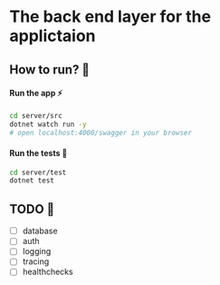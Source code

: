 # The back end layer for the applictaion

## How to run? 🏃

#### Run the app ⚡
```sh
cd server/src
dotnet watch run -y
# open localhost:4000/swagger in your browser
```

#### Run the tests 🏁
```sh
cd server/test
dotnet test
```

## TODO 📔
- [ ] database
- [ ] auth
- [ ] logging
- [ ] tracing
- [ ] healthchecks
